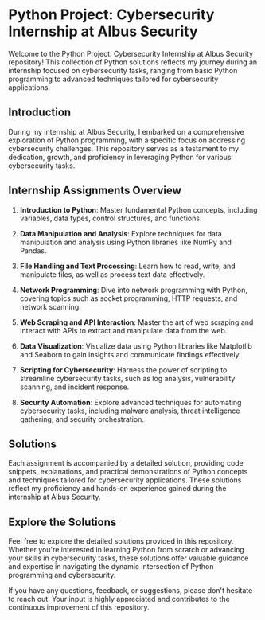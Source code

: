 # Python Project: Cybersecurity Internship at Albus Security

Welcome to the Python Project: Cybersecurity Internship at Albus Security repository! This collection of Python solutions reflects my journey during an internship focused on cybersecurity tasks, ranging from basic Python programming to advanced techniques tailored for cybersecurity applications.

## Introduction

During my internship at Albus Security, I embarked on a comprehensive exploration of Python programming, with a specific focus on addressing cybersecurity challenges. This repository serves as a testament to my dedication, growth, and proficiency in leveraging Python for various cybersecurity tasks.

## Internship Assignments Overview

1. **Introduction to Python**: Master fundamental Python concepts, including variables, data types, control structures, and functions.

2. **Data Manipulation and Analysis**: Explore techniques for data manipulation and analysis using Python libraries like NumPy and Pandas.

3. **File Handling and Text Processing**: Learn how to read, write, and manipulate files, as well as process text data effectively.

4. **Network Programming**: Dive into network programming with Python, covering topics such as socket programming, HTTP requests, and network scanning.

5. **Web Scraping and API Interaction**: Master the art of web scraping and interact with APIs to extract and manipulate data from the web.

6. **Data Visualization**: Visualize data using Python libraries like Matplotlib and Seaborn to gain insights and communicate findings effectively.

7. **Scripting for Cybersecurity**: Harness the power of scripting to streamline cybersecurity tasks, such as log analysis, vulnerability scanning, and incident response.

8. **Security Automation**: Explore advanced techniques for automating cybersecurity tasks, including malware analysis, threat intelligence gathering, and security orchestration.

## Solutions

Each assignment is accompanied by a detailed solution, providing code snippets, explanations, and practical demonstrations of Python concepts and techniques tailored for cybersecurity applications. These solutions reflect my proficiency and hands-on experience gained during the internship at Albus Security.

## Explore the Solutions

Feel free to explore the detailed solutions provided in this repository. Whether you're interested in learning Python from scratch or advancing your skills in cybersecurity tasks, these solutions offer valuable guidance and expertise in navigating the dynamic intersection of Python programming and cybersecurity.

If you have any questions, feedback, or suggestions, please don't hesitate to reach out. Your input is highly appreciated and contributes to the continuous improvement of this repository.
